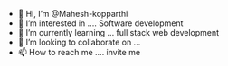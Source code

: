 - 👋 Hi, I’m @Mahesh-kopparthi
- 👀 I’m interested in .... Software development 
- 🌱 I’m currently learning ... full stack web development 
- 💞️ I’m looking to collaborate on ...
- 📫 How to reach me .... invite me

<!---
Mahesh-kopparthi/Mahesh-kopparthi is a ✨ special ✨ repository because its `README.md` (this file) appears on your GitHub profile.
You can click the Preview link to take a look at your changes.
--->
